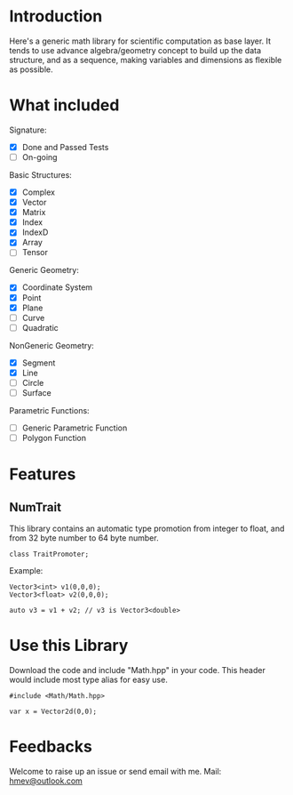 # Introduction

Here's a generic math library for scientific computation as base layer. 
It tends to use advance algebra/geometry concept to build up the data structure, and as a sequence, making variables and dimensions as flexible as possible. 

# What included

Signature: 
- [x] Done and Passed Tests
- [ ] On-going

Basic Structures:
- [x] Complex
- [x] Vector
- [x] Matrix
- [x] Index
- [x] IndexD
- [x] Array
- [ ] Tensor

Generic Geometry:
- [x] Coordinate System
- [x] Point
- [x] Plane
- [ ] Curve
- [ ] Quadratic

NonGeneric Geometry:
- [x] Segment
- [x] Line
- [ ] Circle
- [ ] Surface

Parametric Functions:
- [ ] Generic Parametric Function
- [ ] Polygon Function
  
# Features

## NumTrait

This library contains an automatic type promotion from integer to float, and from 32 byte number to 64 byte number.
```
class TraitPromoter;
```
Example:
```
Vector3<int> v1(0,0,0);
Vector3<float> v2(0,0,0);

auto v3 = v1 + v2; // v3 is Vector3<double>
```

# Use this Library

Download the code and include "Math.hpp" in your code. This header would include most type alias for easy use. 

```
#include <Math/Math.hpp>

var x = Vector2d(0,0);
```

# Feedbacks

Welcome to raise up an issue or send email with me. 
Mail: hmev@outlook.com

